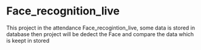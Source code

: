 # Face_recognition_live
This project in the attendance Face_recogintion_live, some data is stored in database then project will be dedect the Face and compare the data which is keept in stored 

